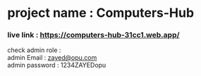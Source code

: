 # project name : Computers-Hub

### live link : https://computers-hub-31cc1.web.app/

check admin role :    
admin Email : zayed@opu.com   
admin password : 1234ZAYEDopu
                    
                    
